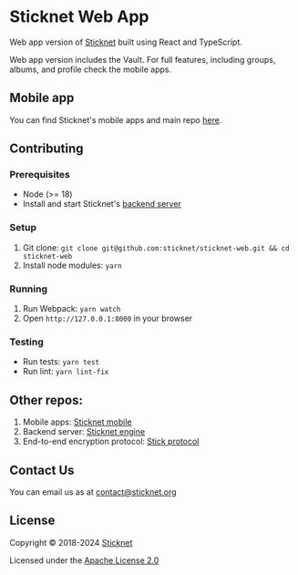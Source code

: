 # Sticknet Web App

Web app version of [Sticknet](https://github.com/sticknet/sticknet-mobile) built using React and TypeScript.

Web app version includes the Vault. For full features, including groups, albums, and profile check the mobile apps.

## Mobile app

You can find Sticknet's mobile apps and main repo [here](https://github.com/sticknet/sticknet-mobile).

## Contributing

### Prerequisites

- Node (>= 18)
- Install and start Sticknet's [backend server](https://github.com/sticknet/sticknet-engine)

### Setup

1. Git clone: `git clone git@github.com:sticknet/sticknet-web.git && cd sticknet-web`
2. Install node modules: `yarn`

### Running

1. Run Webpack: `yarn watch`
2. Open `http://127.0.0.1:8000` in your browser

### Testing

- Run tests: `yarn test`
- Run lint: `yarn lint-fix`

## Other repos:

1. Mobile apps: [Sticknet mobile](https://github.com/sticknet/sticknet-mobile)
2. Backend server: [Sticknet engine](https://github.com/sticknet/sticknet-engine)
3. End-to-end encryption protocol: [Stick protocol](https://github.com/sticknet/stick-protocol)

## Contact Us

You can email us as at contact@sticknet.org

## License

Copyright © 2018-2024 <a href="https://www.sticknet.org">Sticknet</a>

Licensed under the [Apache License 2.0](http://www.apache.org/licenses/LICENSE-2.0)
